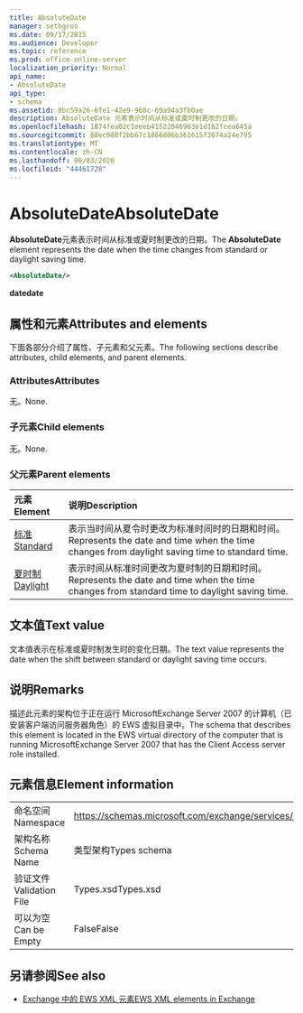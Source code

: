 ```yaml
---
title: AbsoluteDate
manager: sethgros
ms.date: 09/17/2015
ms.audience: Developer
ms.topic: reference
ms.prod: office-online-server
localization_priority: Normal
api_name:
- AbsoluteDate
api_type:
- schema
ms.assetid: 8bc59a26-6fe1-42e9-968c-69a94a3fb0ae
description: AbsoluteDate 元素表示时间从标准或夏时制更改的日期。
ms.openlocfilehash: 1874fea02c1eeeb41522046963e1d1b2fcea645a
ms.sourcegitcommit: 88ec988f2bb67c1866d06b361615f3674a24e795
ms.translationtype: MT
ms.contentlocale: zh-CN
ms.lasthandoff: 06/03/2020
ms.locfileid: "44461728"
---
```

# <a name="absolutedate"></a><span data-ttu-id="de6d8-103">AbsoluteDate</span><span class="sxs-lookup"><span data-stu-id="de6d8-103">AbsoluteDate</span></span>

<span data-ttu-id="de6d8-104">**AbsoluteDate**元素表示时间从标准或夏时制更改的日期。</span><span class="sxs-lookup"><span data-stu-id="de6d8-104">The **AbsoluteDate** element represents the date when the time changes from standard or daylight saving time.</span></span> 
  
```xml
<AbsoluteDate/>
```

<span data-ttu-id="de6d8-105">**date**</span><span class="sxs-lookup"><span data-stu-id="de6d8-105">**date**</span></span>

## <a name="attributes-and-elements"></a><span data-ttu-id="de6d8-106">属性和元素</span><span class="sxs-lookup"><span data-stu-id="de6d8-106">Attributes and elements</span></span>

<span data-ttu-id="de6d8-107">下面各部分介绍了属性、子元素和父元素。</span><span class="sxs-lookup"><span data-stu-id="de6d8-107">The following sections describe attributes, child elements, and parent elements.</span></span>
  
### <a name="attributes"></a><span data-ttu-id="de6d8-108">Attributes</span><span class="sxs-lookup"><span data-stu-id="de6d8-108">Attributes</span></span>

<span data-ttu-id="de6d8-109">无。</span><span class="sxs-lookup"><span data-stu-id="de6d8-109">None.</span></span>
  
### <a name="child-elements"></a><span data-ttu-id="de6d8-110">子元素</span><span class="sxs-lookup"><span data-stu-id="de6d8-110">Child elements</span></span>

<span data-ttu-id="de6d8-111">无。</span><span class="sxs-lookup"><span data-stu-id="de6d8-111">None.</span></span>
  
### <a name="parent-elements"></a><span data-ttu-id="de6d8-112">父元素</span><span class="sxs-lookup"><span data-stu-id="de6d8-112">Parent elements</span></span>

|<span data-ttu-id="de6d8-113">**元素**</span><span class="sxs-lookup"><span data-stu-id="de6d8-113">**Element**</span></span>|<span data-ttu-id="de6d8-114">**说明**</span><span class="sxs-lookup"><span data-stu-id="de6d8-114">**Description**</span></span>|
|:-----|:-----|
|[<span data-ttu-id="de6d8-115">标准</span><span class="sxs-lookup"><span data-stu-id="de6d8-115">Standard</span></span>](standard.md) <br/> |<span data-ttu-id="de6d8-116">表示当时间从夏令时更改为标准时间时的日期和时间。</span><span class="sxs-lookup"><span data-stu-id="de6d8-116">Represents the date and time when the time changes from daylight saving time to standard time.</span></span>  <br/> |
|[<span data-ttu-id="de6d8-117">夏时制</span><span class="sxs-lookup"><span data-stu-id="de6d8-117">Daylight</span></span>](daylight.md) <br/> |<span data-ttu-id="de6d8-118">表示时间从标准时间更改为夏时制的日期和时间。</span><span class="sxs-lookup"><span data-stu-id="de6d8-118">Represents the date and time when the time changes from standard time to daylight saving time.</span></span>  <br/> |
   
## <a name="text-value"></a><span data-ttu-id="de6d8-119">文本值</span><span class="sxs-lookup"><span data-stu-id="de6d8-119">Text value</span></span>

<span data-ttu-id="de6d8-120">文本值表示在标准或夏时制发生时的变化日期。</span><span class="sxs-lookup"><span data-stu-id="de6d8-120">The text value represents the date when the shift between standard or daylight saving time occurs.</span></span>
  
## <a name="remarks"></a><span data-ttu-id="de6d8-121">说明</span><span class="sxs-lookup"><span data-stu-id="de6d8-121">Remarks</span></span>

<span data-ttu-id="de6d8-122">描述此元素的架构位于正在运行 MicrosoftExchange Server 2007 的计算机（已安装客户端访问服务器角色）的 EWS 虚拟目录中。</span><span class="sxs-lookup"><span data-stu-id="de6d8-122">The schema that describes this element is located in the EWS virtual directory of the computer that is running MicrosoftExchange Server 2007 that has the Client Access server role installed.</span></span>
  
## <a name="element-information"></a><span data-ttu-id="de6d8-123">元素信息</span><span class="sxs-lookup"><span data-stu-id="de6d8-123">Element information</span></span>

|||
|:-----|:-----|
|<span data-ttu-id="de6d8-124">命名空间</span><span class="sxs-lookup"><span data-stu-id="de6d8-124">Namespace</span></span>  <br/> |https://schemas.microsoft.com/exchange/services/2006/types  <br/> |
|<span data-ttu-id="de6d8-125">架构名称</span><span class="sxs-lookup"><span data-stu-id="de6d8-125">Schema Name</span></span>  <br/> |<span data-ttu-id="de6d8-126">类型架构</span><span class="sxs-lookup"><span data-stu-id="de6d8-126">Types schema</span></span>  <br/> |
|<span data-ttu-id="de6d8-127">验证文件</span><span class="sxs-lookup"><span data-stu-id="de6d8-127">Validation File</span></span>  <br/> |<span data-ttu-id="de6d8-128">Types.xsd</span><span class="sxs-lookup"><span data-stu-id="de6d8-128">Types.xsd</span></span>  <br/> |
|<span data-ttu-id="de6d8-129">可以为空</span><span class="sxs-lookup"><span data-stu-id="de6d8-129">Can be Empty</span></span>  <br/> |<span data-ttu-id="de6d8-130">False</span><span class="sxs-lookup"><span data-stu-id="de6d8-130">False</span></span>  <br/> |
   
## <a name="see-also"></a><span data-ttu-id="de6d8-131">另请参阅</span><span class="sxs-lookup"><span data-stu-id="de6d8-131">See also</span></span>

- [<span data-ttu-id="de6d8-132">Exchange 中的 EWS XML 元素</span><span class="sxs-lookup"><span data-stu-id="de6d8-132">EWS XML elements in Exchange</span></span>](ews-xml-elements-in-exchange.md)




